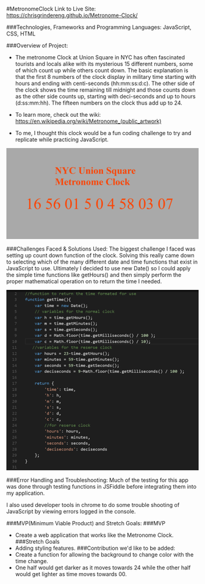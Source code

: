#MetronomeClock
Link to Live Site: https://chrisgrindereng.github.io/Metronome-Clock/

###Technologies, Frameworks and Programming Languages:
JavaScript, CSS, HTML

###Overview of Project:
- The metronome Clock at Union Square in NYC has often fascinated tourists and locals alike with its mysterious 15 different numbers, some of which count up while others count down. The basic explanation is that the first 8 numbers of the clock display in military time starting with hours and ending with centi-seconds (hh:mm:ss:d:c). The other side of the clock shows the time remaining till midnight and those counts down as the other side counts up, starting with deci-seconds and up to hours (d:ss:mm:hh). The fifteen numbers on the clock thus add up to 24. 

- To learn more, check out the wiki:  https://en.wikipedia.org/wiki/Metronome_(public_artwork)

- To me, I thought this clock would be a fun coding challenge to try and replicate while practicing JavaScript. 

<img src="./Screenshots/MetronomeClock_Home.png"/>

###Challenges Faced & Solutions Used: 
The biggest challenge I faced was setting up count down function of the clock. Solving this really came down to selecting which of the many different date and time functions that exist in JavaScript to use. Ultimately I decided to use new Date() so I could apply the simple time functions like getHours() and then simply perform the proper mathematical operation on to return the time I needed.  

<img src="./Screenshots/MetronomeClock_code.png"/>

###Error Handling and Troubleshooting:
Much of the testing for this app was done through testing functions in JSFiddle before integrating them into my application. 

I also used developer tools in chrome to do some trouble shooting of JavaScript by viewing errors logged in the console. 


###MVP(Minimum Viable Product) and Stretch Goals: 
###MVP
- Create a web application that works like the Metronome Clock. 
###Stretch Goals
- Adding styling features. 
###Contribution we'd like to be added:
- Create a function for allowing the background to change color with the time change. 
- One half would get darker as it moves towards 24 while the other half would get lighter as time moves towards 00. 
